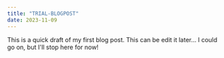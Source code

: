 ```yaml
---
title: "TRIAL-BLOGPOST"
date: 2023-11-09
---
```


This is a quick draft of my first blog post. This can be edit it later...
I could go on, but I'll stop here for now!
